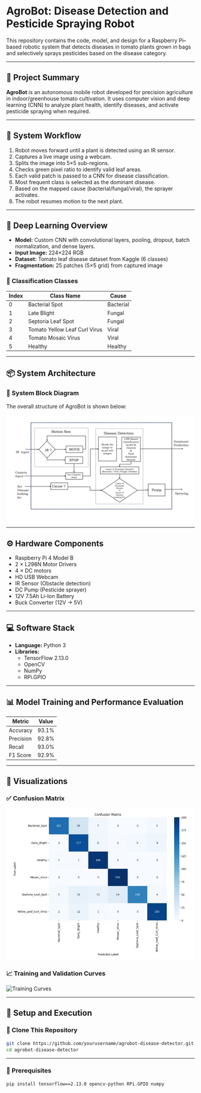 # AgroBot: Disease Detection and Pesticide Spraying Robot

This repository contains the code, model, and design for a Raspberry Pi–based robotic system that detects diseases in tomato plants grown in bags and selectively sprays pesticides based on the disease category.

---

## 🌱 Project Summary

**AgroBot** is an autonomous mobile robot developed for precision agriculture in indoor/greenhouse tomato cultivation. It uses computer vision and deep learning (CNN) to analyze plant health, identify diseases, and activate pesticide spraying when required.

---

## 🔄 System Workflow

1. Robot moves forward until a plant is detected using an IR sensor.
2. Captures a live image using a webcam.
3. Splits the image into 5×5 sub-regions.
4. Checks green pixel ratio to identify valid leaf areas.
5. Each valid patch is passed to a CNN for disease classification.
6. Most frequent class is selected as the dominant disease.
7. Based on the mapped cause (bacterial/fungal/viral), the sprayer activates.
8. The robot resumes motion to the next plant.

---

## 🧠 Deep Learning Overview

- **Model:** Custom CNN with convolutional layers, pooling, dropout, batch normalization, and dense layers.
- **Input Image:** 224×224 RGB
- **Dataset:** Tomato leaf disease dataset from Kaggle (6 classes)
- **Fragmentation:** 25 patches (5×5 grid) from captured image

### 🎯 Classification Classes

| Index | Class Name                      | Cause     |
|-------|----------------------------------|-----------|
| 0     | Bacterial Spot                  | Bacterial |
| 1     | Late Blight                     | Fungal    |
| 2     | Septoria Leaf Spot              | Fungal    |
| 3     | Tomato Yellow Leaf Curl Virus   | Viral     |
| 4     | Tomato Mosaic Virus             | Viral     |
| 5     | Healthy                         | Healthy   |

---


## 📦 System Architecture

### 🧱 System Block Diagram
The overall structure of AgroBot is shown below:

![System Block Diagram](images/block.png)

---

## ⚙️ Hardware Components

- Raspberry Pi 4 Model B
- 2 × L298N Motor Drivers
- 4 × DC motors
- HD USB Webcam
- IR Sensor (Obstacle detection)
- DC Pump (Pesticide sprayer)
- 12V 7.5Ah Li-Ion Battery
- Buck Converter (12V → 5V)

---

## 💻 Software Stack

- **Language:** Python 3
- **Libraries:** 
  - TensorFlow 2.13.0
  - OpenCV
  - NumPy
  - RPi.GPIO

---
## 📊 Model Training and Performance Evaluation 

| Metric              | Value   |
|---------------------|---------|
| Accuracy            | 93.1%   |
| Precision           | 92.8%   |
| Recall              | 93.0%   |
| F1 Score            | 92.9%   |

---

## 🧪 Visualizations

### ✅ Confusion Matrix
![Confusion Matrix](images/confusion_matrix.png)

### 📈 Training and Validation Curves
![Training Curves](images/training_curves.png)

---

## 🚀 Setup and Execution

### 🔁 Clone This Repository

```bash
git clone https://github.com/yourusername/agrobot-disease-detector.git
cd agrobot-disease-detector
```
---

### 🔧 Prerequisites

```bash
pip install tensorflow==2.13.0 opencv-python RPi.GPIO numpy

